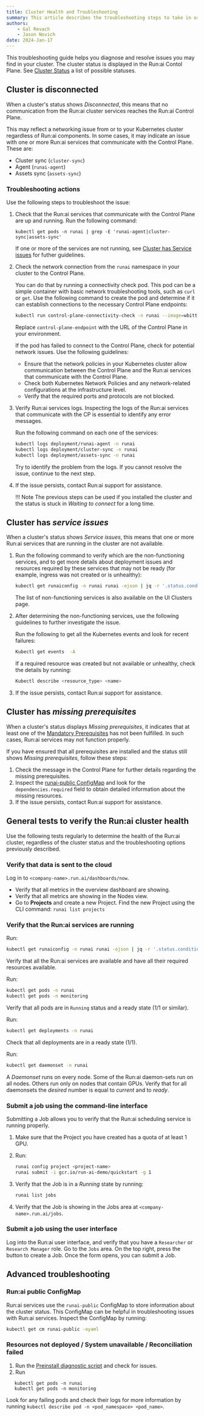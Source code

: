```yaml
---
title: Cluster Health and Troubleshooting
summary: This article describes the troubleshooting steps to take in order to diagnose and resolve issues you may find in your cluster.
authors:
    - Gal Revach
    - Jason Novich
date: 2024-Jan-17
---
```


This troubleshooting guide helps you diagnose and resolve issues you may find in your cluster.
The cluster status is displayed in the Run:ai Contol Plane. See [Cluster Status](../runai-setup/cluster-setup/cluster-install.md#cluster-status) a list of possible statuses.

## Cluster is disconnected

When a cluster's status shows *Disconnected*, this means that no communication from the Run:ai cluster services reaches the Run:ai Control Plane.

This may reflect a networking issue from or to your Kubernetes cluster regardless of Run:ai components. In some cases, it may indicate an issue with one or more Run:ai services that communicate with the Control Plane. These are:

* Cluster sync (`cluster-sync`)
* Agent (`runai-agent`)
* Assets sync (`assets-sync`)

### Troubleshooting actions

Use the following steps to troubleshoot the issue:

1. Check that the Run:ai services that communicate with the Control Plane are up and running. Run the following command:

    `kubectl get pods -n runai | grep -E 'runai-agent|cluster-sync|assets-sync'`

    If one or more of the services are not running, see [Cluster has Service issues](#cluster-has-service-issues) for futher guidelines.

2. Check the network connection from the `runai` namespace in your cluster to the Control Plane.

    You can do that by running a connectivity check pod. This pod can be a simple container with basic network troubleshooting tools, such as `curl` or `get`. Use the following command to create the pod and determine if it can establish connections to the necessary Control Plane endpoints:

    ```bash
    kubectl run control-plane-connectivity-check -n runai --image=wbitt/network-multitool --command -- /bin/sh -c 'curl -sSf <control-plane-endpoint> > /dev/null && echo "Connection Successful" || echo "Failed connecting to the Control Plane"'
    ```

    Replace `control-plane-endpoint` with the URL of the Control Plane in your environment.

    If the pod has failed to connect to the Control Plane, check for potential network issues. Use the following guidelines:
  
    * Ensure that the network policies in your Kubernetes cluster allow communication between the Control Plane and the Run:ai services that communicate with the Control Plane.
    * Check both Kubernetes Network Policies and any network-related configurations at the infrastructure level.
    * Verify that the required ports and protocols are not blocked.

3. Verify Run:ai services logs. Inspecting the logs of the Run:ai services that communicate with the CP is essential to identify any error messages.

    Run the following command on each one of the services:

    ```bash
    kubectl logs deployment/runai-agent -n runai
    kubectl logs deployment/cluster-sync -n runai
    kubectl logs deployment/assets-sync -n runai
    ```

    Try to identify the problem from the logs. If you cannot resolve the issue, continue to the next step.

4. If the issue persists, contact Run:ai support for assistance.

    !!! Note
        The previous steps can be used if you installed the cluster and the status is stuck in *Waiting to connect* for a long time.

## Cluster has *service issues*

When a cluster's status shows *Service issues*, this means that one or more Run:ai services that are running in the cluster are not available.

1. Run the following command to verify which are the non-functioning services, and to get more details about deployment issues and resources required by these services that may not be ready (for example, ingress was not created or is unhealthy):

    ```bash
    kubectl get runaiconfig -n runai runai -ojson | jq -r '.status.conditions | map(select(.type == "Available"))'
    ```

    The list of non-functioning services is also available on the UI Clusters page.

2. After determining the non-functioning services, use the following guidelines to further investigate the issue.

    Run the following to get all the Kubernetes events and look for recent failures:

    ```bash
    Kubectl get events  -A
    ```

    If a required resource was created but not available or unhealthy, check the details by running:

    ```bash
    Kubectl describe <resource_type> <name>
    ```

3. If the issue persists, contact Run:ai support for assistance.

## Cluster has *missing prerequisites*

When a cluster's status displays *Missing prerequisites*, it indicates that at least one of the [Mandatory Prerequisites](../runai-setup/cluster-setup/cluster-prerequisites.md#prerequisites-in-a-nutshell) has not been fulfilled. In such cases, Run:ai services may not function properly.

If you have ensured that all prerequisites are installed and the status still shows *Missing prerequisites*, follow these steps:

1. Check the message in the Control Plane for further details regarding the missing prerequisites.
2. Inspect the [runai-public ConfigMap](#runai-public-configmap) and look for the `dependencies.required` field to obtain detailed information about the missing resources.
3. If the issue persists, contact Run:ai support for assistance.

## General tests to verify the Run:ai cluster health

Use the following tests regularly to determine the health of the Run:ai cluster, regardless of the cluster status and the troubleshooting options previously described.

### Verify that data is sent to the cloud

Log in to `<company-name>.run.ai/dashboards/now`.

* Verify that all metrics in the overview dashboard are showing.
* Verify that all metrics are showing in the Nodes view.
* Go to **Projects** and create a new Project. Find the new Project using the CLI command: `runai list projects`

### Verify that the Run:ai services are running

Run:

```bash
kubectl get runaiconfig -n runai runai -ojson | jq -r '.status.conditions | map(select(.type == "Available"))'
```

Verify that all the Run:ai services are available and have all their required resources available.

Run:

```bash
kubectl get pods -n runai
kubectl get pods -n monitoring
```

Verify that all pods are in `Running` status and a ready state (1/1 or similar).

Run:

```bash
kubectl get deployments -n runai
```

Check that all deployments are in a ready state (1/1).

Run:

```bash
kubectl get daemonset -n runai
```

A *Daemonset* runs on every node. Some of the Run:ai daemon-sets run on all nodes. Others run only on nodes that contain GPUs. Verify that for all daemonsets the *desired* number is equal to *current* and to *ready*.

### Submit a job using the command-line interface

Submitting a Job allows you to verify that the Run:ai scheduling service is running properly.

1. Make sure that the Project you have created has a quota of at least 1 GPU.
2. Run:

    ```bash
    runai config project <project-name>
    runai submit -i gcr.io/run-ai-demo/quickstart -g 1
    ```

3. Verify that the Job is in a *Running* state by running:

    ```bash
    runai list jobs
    ```

4. Verify that the Job is showing in the Jobs area at `<company-name>.run.ai/jobs`.

### Submit a job using the user interface

Log into the Run:ai user interface, and verify that you have a `Researcher` or `Research Manager` role.
Go to the `Jobs` area. On the top right, press the button to create a Job. Once the form opens, you can submit a Job.

## Advanced troubleshooting

### Run:ai public ConfigMap

Run:ai services use the `runai-public` ConfigMap to store information about the cluster status. This ConfigMap can be helpful in troubleshooting issues with Run:ai services.
Inspect the ConfigMap by running:

```bash
kubectl get cm runai-public -oyaml
```

### Resources not deployed / System unavailable / Reconciliation failed

1. Run the [Preinstall diagnostic script](../runai-setup/cluster-setup/cluster-prerequisites.md#pre-install-script) and check for issues.
2. Run

```
   kubectl get pods -n runai
   kubectl get pods -n monitoring
```

Look for any failing pods and check their logs for more information by running `kubectl describe pod -n <pod_namespace> <pod_name>`.
